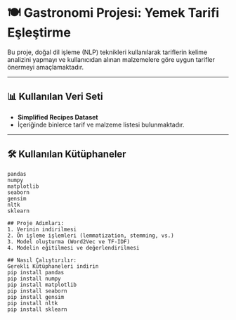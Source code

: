 # 🍽️ Gastronomi Projesi: Yemek Tarifi Eşleştirme

Bu proje, doğal dil işleme (NLP) teknikleri kullanılarak tariflerin kelime analizini yapmayı ve kullanıcıdan alınan malzemelere göre uygun tarifler önermeyi amaçlamaktadır.

---

## 📊 Kullanılan Veri Seti

- **Simplified Recipes Dataset**  
- İçeriğinde binlerce tarif ve malzeme listesi bulunmaktadır.
---
## 🛠️ Kullanılan Kütüphaneler

```bas
pandas
numpy
matplotlib
seaborn
gensim
nltk
sklearn

## Proje Adımları:
1. Verinin indirilmesi
2. Ön işleme işlemleri (lemmatization, stemming, vs.)
3. Model oluşturma (Word2Vec ve TF-IDF)
4. Modelin eğitilmesi ve değerlendirilmesi

## Nasıl Çalıştırılır:
Gerekli Kütüphaneleri indirin
pip install pandas
pip install numpy
pip install matplotlib
pip install seaborn
pip install gensim
pip install nltk
pip install sklearn
